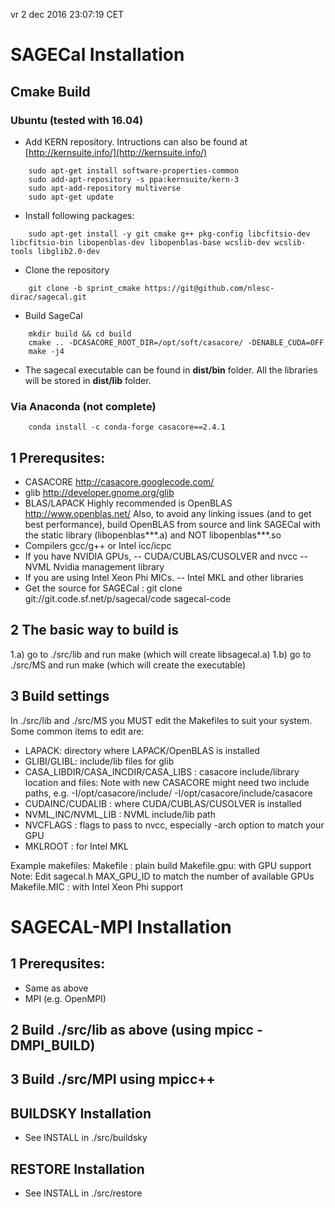 vr  2 dec 2016 23:07:19 CET

# SAGECal Installation

## Cmake Build

### Ubuntu (tested with 16.04)
- Add KERN repository. Intructions can also be found at [http://kernsuite.info/](http://kernsuite.info/)
```
    sudo apt-get install software-properties-common
    sudo add-apt-repository -s ppa:kernsuite/kern-3
    sudo apt-add-repository multiverse
    sudo apt-get update
```

- Install following packages:
```
    sudo apt-get install -y git cmake g++ pkg-config libcfitsio-dev libcfitsio-bin libopenblas-dev libopenblas-base wcslib-dev wcslib-tools libglib2.0-dev
```

- Clone the repository
```
    git clone -b sprint_cmake https://git@github.com/nlesc-dirac/sagecal.git

```

- Build SageCal
```
    mkdir build && cd build
    cmake .. -DCASACORE_ROOT_DIR=/opt/soft/casacore/ -DENABLE_CUDA=OFF
    make -j4
```


- The sagecal executable can be found in
    **dist/bin** folder. All the libraries will be stored in **dist/lib** folder. 



### Via Anaconda (not complete)
```
    conda install -c conda-forge casacore==2.4.1
```


## 1 Prerequsites:
 - CASACORE http://casacore.googlecode.com/
 - glib http://developer.gnome.org/glib
 - BLAS/LAPACK
   Highly recommended is OpenBLAS http://www.openblas.net/
   Also, to avoid any linking issues (and to get best performance), build OpenBLAS from source and link SAGECal with the static library (libopenblas***.a) and NOT libopenblas***.so
 - Compilers gcc/g++ or Intel icc/icpc 
 - If you have NVIDIA GPUs, 
  -- CUDA/CUBLAS/CUSOLVER and nvcc
  -- NVML Nvidia management library
 - If you are using Intel Xeon Phi MICs.
  -- Intel MKL and other libraries
 - Get the source for SAGECal : git clone git://git.code.sf.net/p/sagecal/code sagecal-code



## 2 The basic way to build is
  1.a) go to ./src/lib  and run make (which will create libsagecal.a)
  1.b) go to ./src/MS and run make (which will create the executable)

## 3 Build settings
In ./src/lib and ./src/MS you MUST edit the Makefiles to suit your system. Some common items to edit are:
 - LAPACK: directory where LAPACK/OpenBLAS is installed
 - GLIBI/GLIBL: include/lib files for glib
 - CASA_LIBDIR/CASA_INCDIR/CASA_LIBS : casacore include/library location and files:
  Note with new CASACORE might need two include paths, e.g.
    -I/opt/casacore/include/ -I/opt/casacore/include/casacore
 - CUDAINC/CUDALIB : where CUDA/CUBLAS/CUSOLVER is installed
 - NVML_INC/NVML_LIB : NVML include/lib path
 - NVCFLAGS : flags to pass to nvcc, especially -arch option to match your GPU  
 - MKLROOT : for Intel MKL

 Example makefiles: 
   Makefile : plain build
   Makefile.gpu: with GPU support
   Note: Edit sagecal.h MAX_GPU_ID to match the number of available GPUs
   Makefile.MIC : with Intel Xeon Phi support



# SAGECAL-MPI Installation

## 1 Prerequsites:
 - Same as above 
 - MPI (e.g. OpenMPI)

## 2 Build ./src/lib as above (using mpicc -DMPI_BUILD)

## 3 Build ./src/MPI using mpicc++



## BUILDSKY Installation

  - See INSTALL in ./src/buildsky


## RESTORE Installation

  - See INSTALL in ./src/restore

